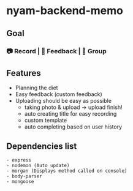 # nyam-backend-memo

## Goal

### 📷 Record | 👏 Feedback | 👯‍ Group

## Features

- Planning the diet
- Easy feedback (custom feedback)
- Uploading should be easy as possible
  - taking photo & upload -> upload finish!
  - auto creating title for easy recording
  - custom template
  - auto completing based on user history

## Dependencies list

```
- express
- nodemon (Auto update)
- morgan (Displays method called on console)
- body-parser
- mongoose
```
